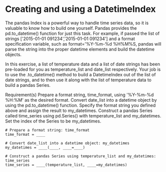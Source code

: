 # Creating and using a DatetimeIndex
The pandas Index is a powerful way to handle time series data, so it is valuable to know how to build one yourself. Pandas provides the pd.to_datetime() function for just this task. For example, if passed the list of strings ['2015-01-01 091234','2015-01-01 091234'] and a format specification variable, such as format='%Y-%m-%d %H%M%S, pandas will parse the string into the proper datetime elements and build the datetime objects.

In this exercise, a list of temperature data and a list of date strings has been pre-loaded for you as temperature_list and date_list respectively. Your job is to use the .to_datetime() method to build a DatetimeIndex out of the list of date strings, and to then use it along with the list of temperature data to build a pandas Series.

Requirement(s)
Prepare a format string, time_format, using '%Y-%m-%d %H:%M' as the desired format.
Convert date_list into a datetime object by using the pd.to_datetime() function. Specify the format string you defined above and assign the result to my_datetimes.
Construct a pandas Series called time_series using pd.Series() with temperature_list and my_datetimes. Set the index of the Series to be my_datetimes.
```
# Prepare a format string: time_format
time_format = ____

# Convert date_list into a datetime object: my_datetimes
my_datetimes = ____(____, ____=____)  

# Construct a pandas Series using temperature_list and my_datetimes: time_series
time_series = ____(temperature_list, ____=my_datetimes)
```
